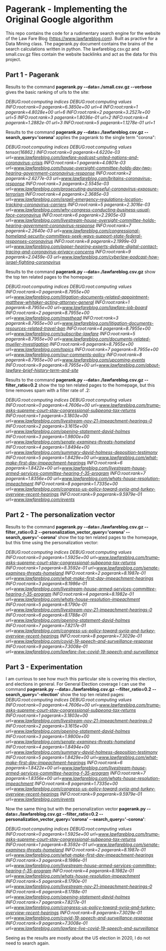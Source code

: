 # Pagerank - Implementing the Original Google algorithm

This repo contains the code for a rudimentary search engine for the website of the Law Fare Blog (https://www.lawfareblog.com). Built as practive for a Data Mining class. The pagerank.py document contains the brains of the search calculations written in python. The lawfareblog.csv.gz and small.csv.gz files contain the website backlinks and act as the data for this project.

## Part 1 - Pagerank

Results to the command **pagerank.py --data=./small.csv.gz --verbose** gives the basic ranking of urls to the site:

*DEBUG:root:computing indices
DEBUG:root:computing values
INFO:root:rank=0 pagerank=6.3850e+00 url=4
INFO:root:rank=1 pagerank=4.8028e+00 url=6
INFO:root:rank=2 pagerank=3.2527e+00 url=5
INFO:root:rank=3 pagerank=1.8036e-01 url=2
INFO:root:rank=4 pagerank=1.2882e-01 url=3
INFO:root:rank=5 pagerank=1.1278e-01 url=1*


Results to the command **pagerank.py --data=./lawfareblog.csv.gz --search_query='corona'** applies the pagerank to the single term "corona":

*DEBUG:root:computing indices
DEBUG:root:computing values
tensor(16862.)
INFO:root:rank=0 pagerank=4.6220e-03 url=www.lawfareblog.com/lawfare-podcast-united-nations-and-coronavirus-crisis
INFO:root:rank=1 pagerank=4.0801e-03 url=www.lawfareblog.com/house-oversight-committee-holds-day-two-hearing-government-coronavirus-response
INFO:root:rank=2 pagerank=2.6277e-03 url=www.lawfareblog.com/britains-coronavirus-response
INFO:root:rank=3 pagerank=2.5545e-03 url=www.lawfareblog.com/prosecuting-purposeful-coronavirus-exposure-terrorism
INFO:root:rank=4 pagerank=2.3685e-03 url=www.lawfareblog.com/israeli-emergency-regulations-location-tracking-coronavirus-carriers
INFO:root:rank=5 pagerank=2.3016e-03 url=www.lawfareblog.com/why-congress-conducting-business-usual-face-coronavirus
INFO:root:rank=6 pagerank=2.2905e-03 url=www.lawfareblog.com/livestream-house-oversight-committee-holds-hearing-government-coronavirus-response
INFO:root:rank=7 pagerank=2.2640e-03 url=www.lawfareblog.com/congressional-homeland-security-committees-seek-ways-support-state-federal-responses-coronavirus
INFO:root:rank=8 pagerank=2.1999e-03 url=www.lawfareblog.com/paper-hearing-experts-debate-digital-contact-tracing-and-coronavirus-privacy-concerns
INFO:root:rank=9 pagerank=2.0459e-03 url=www.lawfareblog.com/cyberlaw-podcast-how-israel-fighting-coronavirus*

Results to the command **pagerank.py --data=./lawfareblog.csv.gz** show the top ten related pages to the homepage:

*DEBUG:root:computing indices
DEBUG:root:computing values
INFO:root:rank=0 pagerank=8.7955e+00 url=www.lawfareblog.com/litigation-documents-related-appointment-matthew-whitaker-acting-attorney-general
INFO:root:rank=1 pagerank=8.7955e+00 url=www.lawfareblog.com/lawfare-job-board
INFO:root:rank=2 pagerank=8.7955e+00 url=www.lawfareblog.com/masthead
INFO:root:rank=3 pagerank=8.7955e+00 url=www.lawfareblog.com/litigation-documents-resources-related-travel-ban
INFO:root:rank=4 pagerank=8.7955e+00 url=www.lawfareblog.com/subscribe-lawfare
INFO:root:rank=5 pagerank=8.7955e+00 url=www.lawfareblog.com/documents-related-mueller-investigation
INFO:root:rank=6 pagerank=8.7955e+00 url=www.lawfareblog.com/topics
INFO:root:rank=7 pagerank=8.7955e+00 url=www.lawfareblog.com/our-comments-policy
INFO:root:rank=8 pagerank=8.7955e+00 url=www.lawfareblog.com/upcoming-events
INFO:root:rank=9 pagerank=8.7955e+00 url=www.lawfareblog.com/about-lawfare-brief-history-term-and-site*

Results to the command **pagerank.py --data=./lawfareblog.csv.gz --filter_ratio=0.2** show the top ten related pages to the homepage, but this time removes spam with a filter rate of .2:

*DEBUG:root:computing indices
DEBUG:root:computing values
INFO:root:rank=0 pagerank=4.7606e+00 url=www.lawfareblog.com/trump-asks-supreme-court-stay-congressional-subpeona-tax-returns
INFO:root:rank=1 pagerank=3.1803e+00 url=www.lawfareblog.com/livestream-nov-21-impeachment-hearings-0
INFO:root:rank=2 pagerank=3.1615e+00 url=www.lawfareblog.com/opening-statement-david-holmes
INFO:root:rank=3 pagerank=1.9800e+00 url=www.lawfareblog.com/senate-examines-threats-homeland
INFO:root:rank=4 pagerank=1.8494e+00 url=www.lawfareblog.com/summary-david-holmess-deposition-testimony
INFO:root:rank=5 pagerank=1.8429e+00 url=www.lawfareblog.com/what-make-first-day-impeachment-hearings
INFO:root:rank=6 pagerank=1.8422e+00 url=www.lawfareblog.com/livestream-house-armed-services-committee-hearing-f-35-program
INFO:root:rank=7 pagerank=1.8356e+00 url=www.lawfareblog.com/whats-house-resolution-impeachment
INFO:root:rank=8 pagerank=1.7335e+00 url=www.lawfareblog.com/congress-us-policy-toward-syria-and-turkey-overview-recent-hearings
INFO:root:rank=9 pagerank=9.5979e-01 url=www.lawfareblog.com/events*


## Part 2 - The personalization vector
Results to the command **pagerank.py --data=./lawfareblog.csv.gz --filter_ratio=0.2 --personalization_vector_query='corona' --search_query='-corona'** show the top ten related pages to the homepage, but this time using the personalization vector:

*DEBUG:root:computing indices
DEBUG:root:computing values
INFO:root:rank=0 pagerank=1.5925e+00 url=www.lawfareblog.com/trump-asks-supreme-court-stay-congressional-subpeona-tax-returns
INFO:root:rank=1 pagerank=8.3592e-01 url=www.lawfareblog.com/senate-examines-threats-homeland
INFO:root:rank=2 pagerank=8.1987e-01 url=www.lawfareblog.com/what-make-first-day-impeachment-hearings
INFO:root:rank=3 pagerank=8.1986e-01 url=www.lawfareblog.com/livestream-house-armed-services-committee-hearing-f-35-program
INFO:root:rank=4 pagerank=8.1982e-01 url=www.lawfareblog.com/whats-house-resolution-impeachment
INFO:root:rank=5 pagerank=8.1790e-01 url=www.lawfareblog.com/livestream-nov-21-impeachment-hearings-0
INFO:root:rank=6 pagerank=8.1788e-01 url=www.lawfareblog.com/opening-statement-david-holmes
INFO:root:rank=7 pagerank=7.8217e-01 url=www.lawfareblog.com/congress-us-policy-toward-syria-and-turkey-overview-recent-hearings
INFO:root:rank=8 pagerank=7.3029e-01 url=www.lawfareblog.com/covid-19-speech-and-surveillance-response
INFO:root:rank=9 pagerank=7.3008e-01 url=www.lawfareblog.com/lawfare-live-covid-19-speech-and-surveillance*


## Part 3 - Experimentation

I am currious to see how much this particular site is covering this election, and elections in general.
For General Election coverage I can use the command **pagerank.py --data=./lawfareblog.csv.gz --filter_ratio=0.2 --search_query='-election'** show the top ten related pages:
*DEBUG:root:computing indices
DEBUG:root:computing values
INFO:root:rank=0 pagerank=4.7606e+00 url=www.lawfareblog.com/trump-asks-supreme-court-stay-congressional-subpeona-tax-returns
INFO:root:rank=1 pagerank=3.1803e+00 url=www.lawfareblog.com/livestream-nov-21-impeachment-hearings-0
INFO:root:rank=2 pagerank=3.1615e+00 url=www.lawfareblog.com/opening-statement-david-holmes
INFO:root:rank=3 pagerank=1.9800e+00 url=www.lawfareblog.com/senate-examines-threats-homeland
INFO:root:rank=4 pagerank=1.8494e+00 url=www.lawfareblog.com/summary-david-holmess-deposition-testimony
INFO:root:rank=5 pagerank=1.8429e+00 url=www.lawfareblog.com/what-make-first-day-impeachment-hearings
INFO:root:rank=6 pagerank=1.8422e+00 url=www.lawfareblog.com/livestream-house-armed-services-committee-hearing-f-35-program
INFO:root:rank=7 pagerank=1.8356e+00 url=www.lawfareblog.com/whats-house-resolution-impeachment
INFO:root:rank=8 pagerank=1.7335e+00 url=www.lawfareblog.com/congress-us-policy-toward-syria-and-turkey-overview-recent-hearings
INFO:root:rank=9 pagerank=9.5979e-01 url=www.lawfareblog.com/events*

Now the same thing but with the personalization vector **pagerank.py --data=./lawfareblog.csv.gz --filter_ratio=0.2 --personalization_vector_query='corona' --search_query='-corona'**:

*DEBUG:root:computing indices
DEBUG:root:computing values
INFO:root:rank=0 pagerank=1.5925e+00 url=www.lawfareblog.com/trump-asks-supreme-court-stay-congressional-subpeona-tax-returns
INFO:root:rank=1 pagerank=8.3592e-01 url=www.lawfareblog.com/senate-examines-threats-homeland
INFO:root:rank=2 pagerank=8.1987e-01 url=www.lawfareblog.com/what-make-first-day-impeachment-hearings
INFO:root:rank=3 pagerank=8.1986e-01 url=www.lawfareblog.com/livestream-house-armed-services-committee-hearing-f-35-program
INFO:root:rank=4 pagerank=8.1982e-01 url=www.lawfareblog.com/whats-house-resolution-impeachment
INFO:root:rank=5 pagerank=8.1790e-01 url=www.lawfareblog.com/livestream-nov-21-impeachment-hearings-0
INFO:root:rank=6 pagerank=8.1788e-01 url=www.lawfareblog.com/opening-statement-david-holmes
INFO:root:rank=7 pagerank=7.8217e-01 url=www.lawfareblog.com/congress-us-policy-toward-syria-and-turkey-overview-recent-hearings
INFO:root:rank=8 pagerank=7.3029e-01 url=www.lawfareblog.com/covid-19-speech-and-surveillance-response
INFO:root:rank=9 pagerank=7.3008e-01 url=www.lawfareblog.com/lawfare-live-covid-19-speech-and-surveillance*

Seeing as the results are mostly about the US election in 2020, I do not need to search again.
